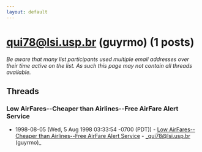 ```yaml
---
layout: default
---
```


# qui78@lsi.usp.br (guyrmo) (1 posts)

_Be aware that many list participants used multiple email addresses over their time active on the list. As such this page may not contain all threads available._

## Threads

### Low AirFares--Cheaper than Airlines--Free AirFare Alert Service
+ 1998-08-05 (Wed, 5 Aug 1998 03:33:54 -0700 (PDT)) - [Low AirFares--Cheaper than Airlines--Free AirFare Alert Service](/archive/1998/08/c8d28dad2d4f14804505a2fabee0fde8f5312acc8f1d3153cb2617b34cb30167) - _qui78@lsi.usp.br (guyrmo)_

